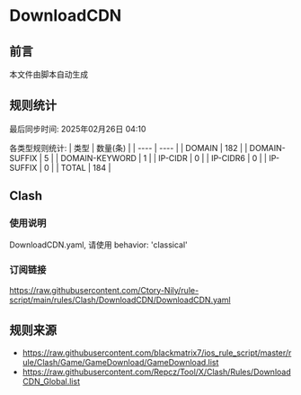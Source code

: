 # DownloadCDN

## 前言
本文件由脚本自动生成

## 规则统计
最后同步时间: 2025年02月26日 04:10

各类型规则统计:
| 类型 | 数量(条)  | 
| ---- | ----  |
| DOMAIN | 182 | 
| DOMAIN-SUFFIX | 5 | 
| DOMAIN-KEYWORD | 1 | 
| IP-CIDR | 0 | 
| IP-CIDR6 | 0 | 
| IP-SUFFIX | 0 | 
| TOTAL | 184 | 
## Clash 
### 使用说明 
DownloadCDN.yaml, 请使用 behavior: 'classical' 
### 订阅链接 
https://raw.githubusercontent.com/Ctory-Nily/rule-script/main/rules/Clash/DownloadCDN/DownloadCDN.yaml 
## 规则来源 
- https://raw.githubusercontent.com/blackmatrix7/ios_rule_script/master/rule/Clash/Game/GameDownload/GameDownload.list 
- https://raw.githubusercontent.com/Repcz/Tool/X/Clash/Rules/DownloadCDN_Global.list 
